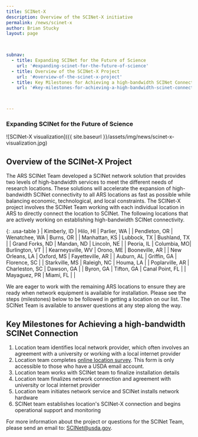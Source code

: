 ```yaml
---
title: SCINet-X
description: Overview of the SCINet-X initiative
permalink: /news/scinet-x
author: Brian Stucky
layout: page

 

subnav:
  - title: Expanding SCINet for the Future of Science
    url: '#expanding-scinet-for-the-future-of-science'
  - title: Overview of the SCINet-X Project
    url: '#overview-of-the-scinet-x-project'
  - title: Key Milestones for Achieving a high-bandwidth SCINet Connection
    url: '#key-milestones-for-achieving-a-high-bandwidth-scinet-connection'



---
```


### Expanding SCINet for the Future of Science

![SCINet-X visualization]({{ site.baseurl }}/assets/img/news/scinet-x-visualization.jpg)

## Overview of the SCINet-X Project

The ARS SCINet Team developed a SCINet network solution that provides two levels of high-bandwidth services to meet the different needs of research locations.  These solutions will accelerate the expansion of high-bandwidth SCINet connectivity to all ARS locations as fast as possible while balancing economic, technological, and local constraints.  The SCINet-X project involves the SCINet Team working with each individual location in ARS to directly connect the location to SCINet.  The following locations that are actively working on establishing high-bandwidth SCINet connectivity. 

<div class="usa-table-container--scrollable" tabindex="0" markdown="block">

{: .usa-table }
| Kimberly, ID | Hilo, HI | Parlier, WA |
| Pendleton, OR | Wenatchee, WA | Burns, OR |
| Manhattan, KS | Lubbock, TX | Bushland, TX |
| Grand Forks, ND | Mandan, ND | Lincoln, NE |
| Peoria, IL | Columbia, MO| Burlington, VT |
| Kearneysville, WV | Orono, ME | Booneville, AR |
| New Orleans, LA | Oxford, MS | Fayetteville, AR |
| Auburn, AL | Griffin, GA | Florence, SC |
| Starkville, MS | Raleigh, NC | Houma, LA |
| Poplarville, AR | Charleston, SC | Dawson, GA |
| Byron, GA | Tifton, GA | Canal Point, FL |
| Mayaguez, PR | Miami, FL | |

</div>

We are eager to work with the remaining ARS locations to ensure they are ready when network equipment is available for installation. Please see the steps (milestones) below to be followed in getting a location on our list. The SCINet Team is available to answer questions at any step along the way. 


## Key Milestones for Achieving a high-bandwidth SCINet Connection

1. Location team identifies local network provider, which often involves an agreement with a university or working with a local internet provider
1. Location team completes [online location survey](https://forms.office.com/g/wcLFzhV73h). This form is only accessible to those who have a USDA email account.
1. Location team works with SCINet team to finalize installation details
1. Location team finalizes network connection and agreement with university or local internet provider
1. Location team initiates network service and SCINet installs network hardware
1. SCINet team establishes location's SCINet-X connection and begins operational support and monitoring

For more information about the project or questions for the SCINet Team, please send an email to: [SCINet@usda.gov](mailto:SCINet@usda.gov).

